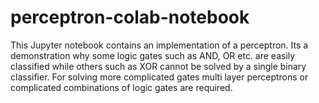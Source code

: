 # perceptron-colab-notebook
This Jupyter notebook contains an implementation of a perceptron. Its a demonstration why some logic gates such as AND, OR etc. are easily classified while others such as XOR cannot be solved by a single binary classifier. For solving more complicated gates multi layer perceptrons or complicated combinations of logic gates are required. 
